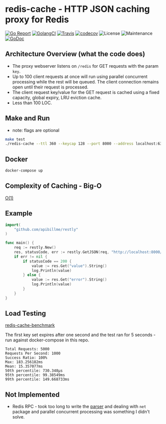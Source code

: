 # redis-cache - HTTP JSON caching proxy for Redis

[![Go Report](https://goreportcard.com/badge/github.com/apibillme/redis-cache)](https://goreportcard.com/report/github.com/apibillme/redis-cache) [![GolangCI](https://golangci.com/badges/github.com/apibillme/redis-cache.svg)](https://golangci.com/r/github.com/apibillme/redis-cache) [![Travis](https://travis-ci.org/apibillme/redis-cache.svg?branch=master)](https://travis-ci.org/apibillme/redis-cache#) [![codecov](https://codecov.io/gh/apibillme/redis-cache/branch/master/graph/badge.svg)](https://codecov.io/gh/apibillme/redis-cache) ![License](https://img.shields.io/github/license/apibillme/redis-cache.svg) ![Maintenance](https://img.shields.io/maintenance/yes/2018.svg) [![GoDoc](https://godoc.org/github.com/apibillme/redis-cache?status.svg)](https://godoc.org/github.com/apibillme/redis-cache)

## Architecture Overview (what the code does)

- The proxy webserver listens on `/redis` for GET requests with the param `key`.
- Up to 100 client requests at once will run using parallel concurrent processing while the rest will be queued. The client connection remains open until their request is processed.
- The client request key/value for the GET request is cached using a fixed capacity, global expiry, LRU eviction cache.
- Less than 100 LOC.

## Make and Run
- note: flags are optional

```bash
make test
./redis-cache --ttl 360 --keycap 128 --port 8000 --address localhost:6379
```

## Docker
```bash
docker-compose up
```

## Complexity of Caching - Big-O
[O(1)](https://github.com/apibillme/cache#benchmark)


## Example

```go
import(
    "github.com/apibillme/restly"
)

func main() {
    req := restly.New()
    res, statusCode, err := restly.GetJSON(req, "http://localhost:8000/redis", `?key=123`)
    if err != nil {
        if statusCode == 200 {
            value := res.Get("value").String()
            log.Println(value)
        } else {
            value := res.Get("error").String()
            log.Println(value)
        }
    }
}
```

## Load Testing
[redis-cache-benchmark](https://github.com/apibillme/redis-cache-benchmark)

The first key set expires after one second and the test ran for 5 seconds - run against docker-compose in this repo.

```
Total Requests: 5000
Requests Per Second: 1000
Success Ratio: 100%
Max: 183.256182ms
Mean: 15.357077ms
50th percentile: 730.348µs
95th percentile: 99.38549ms
99th percentile: 149.668733ms
```

## Not Implemented
- Redis RPC - took too long to write the [parser](https://github.com/apibillme/redis-rpc) and dealing with `net` package and parallel concurrent processing was something I didn't solve.
